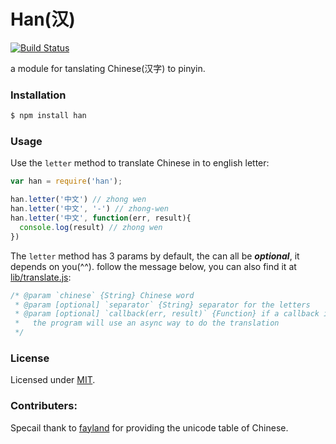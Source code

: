 # Han(汉)

[![Build Status](https://travis-ci.org/sofish/han.png)](https://travis-ci.org/sofish/han)

a module for tanslating Chinese(汉字) to pinyin.

### Installation

```bash
$ npm install han
```

### Usage

Use the `letter` method to translate Chinese in to english letter:

```js
var han = require('han');

han.letter('中文') // zhong wen
han.letter('中文', '-') // zhong-wen
han.letter('中文', function(err, result){
  console.log(result) // zhong wen
})
```

The `letter` method has 3 params by default, the can all be _**optional**_, it depends on you(^^). follow the message below, you can also find it at [lib/translate.js](https://github.com/sofish/han/blob/master/lib/translate.js):

```js
/* @param `chinese` {String} Chinese word
 * @param [optional] `separator` {String} separator for the letters
 * @param [optional] `callback(err, result)` {Function} if a callback is specified,
 *   the program will use an async way to do the translation 
 */
```

### License

Licensed under [MIT](https://github.com/sofish/han/blob/master/LICENSE).


### Contributers:

Specail thank to [fayland](https://github.com/fayland/perl-lingua-han/tree/master/Lingua-Han-PinYin/lib/Lingua/Han/PinYin) for providing the unicode table of Chinese.

